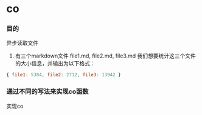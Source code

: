 # co
### 目的
异步读取文件
1.  有三个markdown文件 file1.md, file2.md, file3.md
    我们想要统计这三个文件的大小信息，并输出为以下格式：

```js
{ file1: 5384, file2: 2712, file3: 13942 }
```
### 通过不同的写法来实现co函数

实现co
